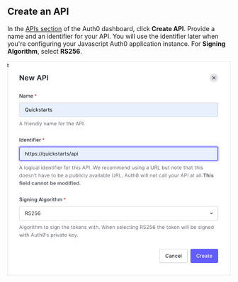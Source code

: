 ## Create an API

In the <a href="$manage_url/#/apis" target="_blank">APIs section</a> of the Auth0 dashboard, click **Create API**. Provide a name and an identifier for your API.
You will use the identifier later when you're configuring your Javascript Auth0 application instance.
For **Signing Algorithm**, select **RS256**.

![Create API](/media/articles/api-auth/create-api.png)